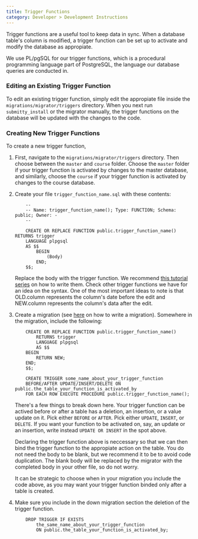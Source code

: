 ```yaml
---
title: Trigger Functions
category: Developer > Development Instructions
---
```


Trigger functions are a useful tool to keep data in sync. When a
database table's column is modified, a trigger function can be
set up to activate and modify the database as appropiate.

We use PL/pgSQL for our trigger functions, which is a procedural
programming language part of PostgreSQL, the language our database
queries are conducted in.

### Editing an Existing Trigger Function
To edit an existing trigger function, simply edit the appropiate file inside the
``migrations/migrator/triggers`` directory. When you next run ``submitty_install``
or the migrator manually, the trigger functions on the database will be updated
with the changes to the code.

### Creating New Trigger Functions
To create a new trigger function,

1.  First, navigate to the ``migrations/migrator/triggers`` directory. Then choose
    between the ``master`` and ``course`` folder. Choose the ``master`` folder if
    your trigger function is activated by changes to the master database, and similarly,
    choose the ``course`` if your trigger function is activated by changes to the course
    database.

2.  Create your file ``trigger_function_name.sql`` with these contents:

    ```
        --
        -- Name: trigger_function_name(); Type: FUNCTION; Schema: public; Owner: -
        --

        CREATE OR REPLACE FUNCTION public.trigger_function_name() RETURNS trigger
        LANGUAGE plpgsql
        AS $$
            BEGIN
                (Body)
            END;
        $$;

    ```
    Replace the body with the trigger function. We recommend
    [this tutorial series](https://www.postgresqltutorial.com/postgresql-triggers/introduction-postgresql-trigger/)
    on how to write them. Check other trigger functions we have for an idea
    on the syntax. One of the most important ideas to note is that OLD.column represents
    the column's date before the edit and NEW.column represents the column's data after the
    edit.

3. Create a migration (see [here](/developer/development_instructions/migrations)
    on how to write a migration). Somewhere in the migration, include the following:

    ```
        CREATE OR REPLACE FUNCTION public.trigger_function_name()
            RETURNS trigger
            LANGUAGE plpgsql
            AS $$
        BEGIN
            RETURN NEW;
        END;
        $$;
        
        CREATE TRIGGER some_name_about_your_trigger_function
        BEFORE/AFTER UPDATE/INSERT/DELETE ON public.the_table_your_function_is_activated_by
        FOR EACH ROW EXECUTE PROCEDURE public.trigger_function_name();
    ```
    There's a few things to break down here. Your trigger function can be actived before or after
    a table has a deletion, an insertion, or a value update on it. Pick either ``BEFORE`` or ``AFTER``. Pick either ``UPDATE``, ``INSERT``, or ``DELETE``. If you want your function to be activated on, say, an update or an insertion, write instead
    ``UPDATE OR INSERT`` in the spot above.

    Declaring the trigger function above is neccessary so that we can then
    bind the trigger function to the appropiate action on the table. You do not need
    the body to be blank, but we recommend it to be to avoid code duplication.
    The blank body will be replaced by the migrator with the completed body in
    your other file, so do not worry.

    It can be strategic to choose when in your migration you include the code above,
    as you may want your trigger function binded only after a table is created.

4.  Make sure you include in the down migration section the deletion of the trigger function.

    ```
        DROP TRIGGER IF EXISTS
            the_same_name_about_your_trigger_function
            ON public.the_table_your_function_is_activated_by;
    ```
